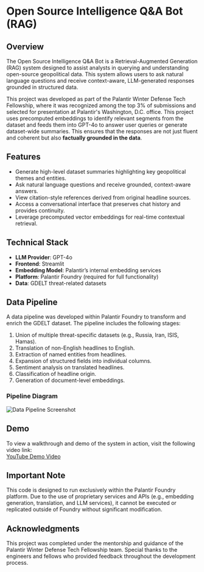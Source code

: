 # Open Source Intelligence Q&A Bot (RAG)

## Overview

The Open Source Intelligence Q&A Bot is a Retrieval-Augmented Generation (RAG) system designed to assist analysts in querying and understanding open-source geopolitical data. This system allows users to ask natural language questions and receive context-aware, LLM-generated responses grounded in structured data.

This project was developed as part of the Palantir Winter Defense Tech Fellowship, where it was recognized among the top 3% of submissions and selected for presentation at Palantir's Washington, D.C. office. This project uses precomputed embeddings to identify relevant segments from the dataset and feeds them into GPT-4o to answer user queries or generate dataset-wide summaries. This ensures that the responses are not just fluent and coherent but also **factually grounded in the data**.

## Features

- Generate high-level dataset summaries highlighting key geopolitical themes and entities.
- Ask natural language questions and receive grounded, context-aware answers.
- View citation-style references derived from original headline sources.
- Access a conversational interface that preserves chat history and provides continuity.
- Leverage precomputed vector embeddings for real-time contextual retrieval.

## Technical Stack

- **LLM Provider**: GPT-4o
- **Frontend**: Streamlit
- **Embedding Model**: Palantir’s internal embedding services
- **Platform**: Palantir Foundry (required for full functionality)
- **Data**: GDELT threat-related datasets

## Data Pipeline

A data pipeline was developed within Palantir Foundry to transform and enrich the GDELT dataset. The pipeline includes the following stages:

1. Union of multiple threat-specific datasets (e.g., Russia, Iran, ISIS, Hamas).
2. Translation of non-English headlines to English.
3. Extraction of named entities from headlines.
4. Expansion of structured fields into individual columns.
5. Sentiment analysis on translated headlines.
6. Classification of headline origin.
7. Generation of document-level embeddings.

### Pipeline Diagram

![Data Pipeline Screenshot](.pipeline.png)

## Demo

To view a walkthrough and demo of the system in action, visit the following video link:  
[YouTube Demo Video]([https://studio.youtube.com/video/79PtH75LJiU/edit](https://www.youtube.com/watch?v=79PtH75LJiU))

## Important Note

This code is designed to run exclusively within the Palantir Foundry platform. Due to the use of proprietary services and APIs (e.g., embedding generation, translation, and LLM services), it cannot be executed or replicated outside of Foundry without significant modification.

## Acknowledgments

This project was completed under the mentorship and guidance of the Palantir Winter Defense Tech Fellowship team. Special thanks to the engineers and fellows who provided feedback throughout the development process.

